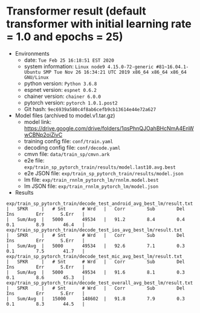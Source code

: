 # Transformer result (default transformer with initial learning rate = 1.0 and epochs = 25)

  - Environments
    - date: `Tue Feb 25 16:18:51 EST 2020`
    - system information: `Linux node9 4.15.0-72-generic #81~16.04.1-Ubuntu SMP Tue Nov 26 16:34:21 UTC 2019 x86_64 x86_64 x86_64 GNU/Linux`
    - python version: `Python 3.6.8`
    - espnet version: `espnet 0.6.2`
    - chainer version: `chainer 6.0.0`
    - pytorch version: `pytorch 1.0.1.post2`
    - Git hash: `9ec6939a580c4f8ab6cefb9cb13614e44e72a627`
  - Model files (archived to model.v1.tar.gz)
    - model link: https://drive.google.com/drive/folders/1qsPhnQJOahBHcNmA4EnWwCBNp2oiZivC
    - training config file: `conf/train.yaml`
    - decoding config file: `conf/decode.yaml`
    - cmvn file: `data/train_sp/cmvn.ark`
    - e2e file: `exp/train_sp_pytorch_train/results/model.last10.avg.best`
    - e2e JSON file: `exp/train_sp_pytorch_train/results/model.json`
    - lm file: `exp/train_rnnlm_pytorch_lm/rnnlm.model.best`
    - lm JSON file: `exp/train_rnnlm_pytorch_lm/model.json`
  - Results
```
exp/train_sp_pytorch_train/decode_test_android_avg_best_lm/result.txt
|   SPKR     |   # Snt      # Wrd   |   Corr        Sub        Del        Ins        Err      S.Err   |
|   Sum/Avg  |   5000       49534   |   91.2        8.4        0.4        0.1        8.9       46.4   |
exp/train_sp_pytorch_train/decode_test_ios_avg_best_lm/result.txt
|   SPKR     |   # Snt      # Wrd   |   Corr        Sub        Del        Ins        Err      S.Err   |
|   Sum/Avg  |   5000       49534   |   92.6        7.1        0.3        0.1        7.5       41.7   |
exp/train_sp_pytorch_train/decode_test_mic_avg_best_lm/result.txt
|   SPKR     |   # Snt      # Wrd   |   Corr        Sub        Del        Ins        Err      S.Err   |
|   Sum/Avg  |   5000       49534   |   91.6        8.1        0.3        0.1        8.6       45.3   |
exp/train_sp_pytorch_train/decode_test_overall_avg_best_lm/result.txt
|   SPKR     |   # Snt      # Wrd   |   Corr        Sub        Del        Ins        Err      S.Err   |
|   Sum/Avg  |   15000      148602  |   91.8        7.9        0.3        0.1        8.3       44.5   |
```
